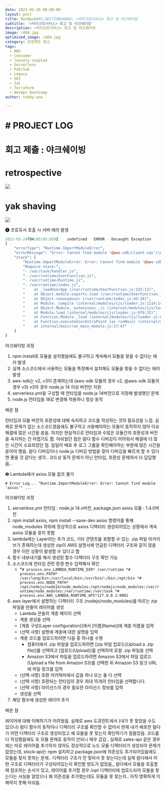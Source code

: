 ```yaml
---
date: 2023-05-26 00:00:00
layout: post
title: DevOps&#91;SECTION3&#93; <마이크로서비스> 회고 및 야크쉐이빙
subtitle: '<마이크로서비스> 회고 및 야크쉐이빙'
description: <마이크로서비스> 회고 및 야크쉐이빙
image: /404.jpg
optimized_image: /404.jpg
category: 프로젝트 회고
tags:
  - AWS
  - Consumer
  - loosely coupled
  - Serverless
  - Pub/Sub
  - Legacy
  - SES
  - IaC
  - Terraform
  - DevOps BootCamp
author: teddy-woo

---
```


# # PROJECT LOG

# 회고 제출 : 야크쉐이빙

# retrospective

![](https://blog.kakaocdn.net/dn/GFk8L/btshHOpCGPt/tXn6KhTkkeH9ZbdnsoNqX1/img.png)

# yak shaving

![](https://blog.kakaocdn.net/dn/cPjxXD/btsh04q0SxN/s6JsHqRSktT37F2f71cEvk/img.png)

❶ 프로듀서 호출 시 서버 에러 발생

```perl
2023-05-24T04:05:05.859Z	undefined	ERROR	Uncaught Exception
{
    "errorType": "Runtime.ImportModuleError",
    "errorMessage": "Error: Cannot find module '@aws-sdk/client-sqs'\\nRequire stack:\\n- /var/task/handler.js\\n- /var/runtime/UserFunction.js\\n- /var/runtime/Runtime.js\\n- /var/runtime/index.js",
    "stack": [
        "Runtime.ImportModuleError: Error: Cannot find module '@aws-sdk/client-sqs'",
        "Require stack:",
        "- /var/task/handler.js",
        "- /var/runtime/UserFunction.js",
        "- /var/runtime/Runtime.js",
        "- /var/runtime/index.js",
        "    at _loadUserApp (/var/runtime/UserFunction.js:225:13)",
        "    at Object.module.exports.load (/var/runtime/UserFunction.js:300:17)",
        "    at Object.<anonymous> (/var/runtime/index.js:43:34)",
        "    at Module._compile (internal/modules/cjs/loader.js:1114:14)",
        "    at Object.Module._extensions..js (internal/modules/cjs/loader.js:1143:10)",
        "    at Module.load (internal/modules/cjs/loader.js:979:32)",
        "    at Function.Module._load (internal/modules/cjs/loader.js:819:12)",
        "    at Function.executeUserEntryPoint [as runMain] (internal/modules/run_main.js:75:12)",
        "    at internal/main/run_main_module.js:17:47"
    ]
}

```

야크쉐이빙 과정

1. npm install로 모듈을 설치했음에도 불구하고 계속해서 모듈을 찾을 수 없다는 에러 발생
2. 실제 소스코드에서 사용하는 모듈을 특정해서 설치해도 모듈을 찾을 수 없다는 에러 발생
3. aws-sdk는 v2, v3이 존재하는데 (aws-sdk 모듈의 경우 v2, @aws-sdk 모듈의 경우 v3) v3의 경우 node.js 14 이상 버전만 지원
4. serverless.yml을 구성할 때 런타임을 node.js 14버전으로 지정해 발생했던 문제
5. node.js 런타임을 18로 변경해 적용하니 정상 동작

배운 점

런타임과 모듈 버전의 호환성에 대해 숙지하고 코드를 작성하는 것의 필요성을 느낌. 실제로 문제가 없는 소스코드였음에도 불구하고 사용해야하는 모듈이 동작하지 않아 이슈 해결에 많은 시간을 쏟음. 하지만 현실적으로 런타임과 수많은 모듈간의 호환성과 버전을 숙지하는 건 어렵기도 함. 아쉬웠던 점은 람다 함수 디버깅이 어려워서 해결에 더 많은 시간이 소요되었던 점. 일일이 배포 후 로그 그룹을 확인해야하는 부분에 많은 시간을 쏟아야 했음. 람다 디버깅이나 node.js 디버깅 방법을 찾아 디버깅을 빠르게 할 수 있다면 좋을 것 같다는 생각.. 코드상 동작 문제가 아닌 런타임, 호환성 문제여서 더 답답했음..

❷ Lambda에서 axios 모듈 참조 불가

```
# Error Log... "Runtime.ImportModuleError: Error: Cannot find module 'axios'" ...

```

야크쉐이빙 과정

1. serverless.yml 런타임 : node.js 14.x버전, package.json axios 모듈 : 1.4.0버전
2. npm install axios, npm install --save-dev axios 명령어를 통해 node_modules 하위에 정상적으로 axios 디렉터리 생성되어있는 상황에서 계속 axios 모듈을 찾지 못함
3. lambda에는 Layer라는 추가 코드, 기타 콘텐츠를 포함할 수 있는 .zip 파일 아카이브가 존재하는데 생성한 zip이 AWS 설명서에 언급된 디렉터리 구조와 같지 않을 경우 이런 상황이 발생할 수 있다고 함
4. 함수 내보내기를 해서 생성된 함수 디렉터리 구조 확인 가능
5. 소스코드에 런타임 관련 환경 변수 입력해서 확인
    - *`# process.env.LAMBDA_RUNTIME_DIR*
    /var/runtime
    *# process.env.PATH*
    /var/lang/bin:/usr/local/bin:/usr/bin/:/bin:/opt/bin
    *# process.env.NODE_PATH*
    /opt/nodejs/node14/node_modules:/opt/nodejs/node_modules:/var/runtime/node_modules:/var/runtime:/var/task
    *# process.env.AWS_LAMBDA_RUNTIME_API*127.0.0.1:9001`
6. aws layer에서 설명하는 디렉터리 구조 (nodejs/node_modules)를 따르는 zip 파일을 만들어 레이어를 생성
    - Lambda 콘솔의 계층 페이지 선택
    - 계층 생성을 선택
    - [계층 구성(Layer configuration)]에서 [이름(Name)]에 계층 이름을 입력
    - (선택 사항) 설명에 계층에 대한 설명을 입력
    - 계층 코드를 업로드하려면 다음 중 하나를 수행
        - 컴퓨터에서 .zip 파일을 업로드하려면 [zip 파일 업로드(Upload a .zip file)]를 선택하고 [업로드(Upload)]를 선택하여 로컬 .zip 파일을 선택
        - Amazon S3에서 파일을 업로드하려면 Amazon S3에서 파일 업로드(Upload a file from Amazon S3)를 선택한 뒤 Amazon S3 링크 URL에 파일 링크를 입력
    - (선택 사항) 호환 아키텍처에서 값을 하나 또는 둘 다 선택
    - (선택 사항) 호환되는 런타임의 경우 최대 15개의 런타임을 선택합니다.
    - (선택 사항) 라이선스의 경우 필요한 라이선스 정보를 입력
    - 생성을 선택
7. 해당 함수에 생성한 레이어 추가

배운 점

레이어에 대해 이해하기가 어려웠음. 실제로 aws 도큐먼트에서 (내가 못 찾았을 수도 있으나) 람다 함수의 동작이나 디렉터리 구조를 확인할 수 없어서 현재 내가 배포한 람다가 어떤 디렉터리 구조로 생성되었고 왜 모듈을 못 찾는지 확인하기가 힘들었음. 코드를 다 작성했음에도 또 모듈 문제로 동작이 안되니 매우 갑갑.. 실제로 sales-api 같은 경우에는 따로 레이어를 추가하지 않아도 정상적으로 노드 모듈 디렉터리가 생성되어 문제가 없었는데, stock-api는 npm 설치하고 package.json에 의존성도 추가되어있음에도 모듈을 찾지 못하는 문제.. 디렉터리 구조가 안 맞아서 못 찾는다는데 실제 람다에서 어떤 구조로 디렉터리가 구성되어있는지 확인할 방도가 없었음,, 람다에서 모듈을 호출할 때 참조하는 순서가 있고, 레이어를 추가할 경우 /opt 디렉터리에 업로드되어 모듈을 찾는다는 사실을 알았으나 왜 의존성을 추가했는데도 모듈을 못 찾는지.. 아직 명확하게 이해하지 못해 아쉬움.